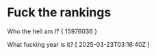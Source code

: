 # Fuck the rankings

Who the hell am I?
{ 15976036 }

What fucking year is it?
[ 2025-03-23T03:16:40Z ]
